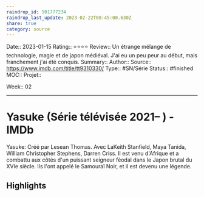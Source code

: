 ```yaml
---
raindrop_id: 501777234
raindrop_last_update: 2023-02-22T08:45:00.630Z
share: true
category: source
---
```


Date:: 2023-01-15
Rating:: ⭐⭐⭐⭐
Review:: Un étrange mélange de technologie, magie et de japon médiéval. J'ai eu un peu peur au début, mais franchement j'ai été conquis.
Summary:: 
Author::
Source:: https://www.imdb.com/title/tt9310330/
Type:: #SN/Série 
Status:: #finished 
MOC::
Projet:: 

Week:: 02

***
# Yasuke (Série télévisée 2021– ) - IMDb

Yasuke: Créé par Lesean Thomas. Avec LaKeith Stanfield, Maya Tanida, William Christopher Stephens, Darren Criss. Il est venu d'Afrique et a combattu aux côtés d'un puissant seigneur féodal dans le Japon brutal du XVIe siècle. Ils l'ont appelé le Samouraï Noir, et il est devenu une légende.

## Highlights

